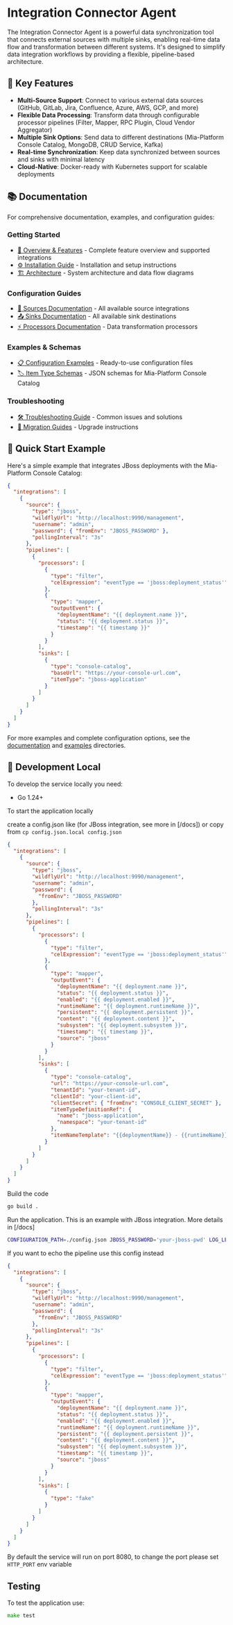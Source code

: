 # Integration Connector Agent

The Integration Connector Agent is a powerful data synchronization tool that connects external sources with multiple sinks,
enabling real-time data flow and transformation between different systems. It's designed to simplify data integration
workflows by providing a flexible, pipeline-based architecture.

## 🚀 Key Features

- **Multi-Source Support**: Connect to various external data sources (GitHub, GitLab, Jira, Confluence, Azure, AWS,
  GCP, and more)
- **Flexible Data Processing**: Transform data through configurable processor pipelines (Filter, Mapper, RPC Plugin,
  Cloud Vendor Aggregator)
- **Multiple Sink Options**: Send data to different destinations (Mia-Platform Console Catalog, MongoDB, CRUD Service, Kafka)
- **Real-time Synchronization**: Keep data synchronized between sources and sinks with minimal latency
- **Cloud-Native**: Docker-ready with Kubernetes support for scalable deployments

## 📚 Documentation

For comprehensive documentation, examples, and configuration guides:

### Getting Started

- [📖 Overview & Features](./docs/10_overview.md) - Complete feature overview and supported integrations
- [⚙️ Installation Guide](./docs/20_install.md) - Installation and setup instructions
- [🏗️ Architecture](./docs/30_architecture.md) - System architecture and data flow diagrams

### Configuration Guides

- [🔌 Sources Documentation](./docs/sources/) - All available source integrations
- [📤 Sinks Documentation](./docs/sinks/) - All available sink destinations  
- [⚡ Processors Documentation](./docs/processors/) - Data transformation processors

### Examples & Schemas

- [📋 Configuration Examples](./examples/) - Ready-to-use configuration files
- [🏷️ Item Type Schemas](./mia-platform-item-types/) - JSON schemas for Mia-Platform Console Catalog

### Troubleshooting

- [🛠️ Troubleshooting Guide](./docs/troubleshooting/) - Common issues and solutions
- [📝 Migration Guides](./docs/GITHUB_AUTHENTICATION_MIGRATION.md) - Upgrade instructions

## 🎯 Quick Start Example

Here's a simple example that integrates JBoss deployments with the Mia-Platform Console Catalog:

```json
{
  "integrations": [
    {
      "source": {
        "type": "jboss",
        "wildflyUrl": "http://localhost:9990/management",
        "username": "admin",
        "password": { "fromEnv": "JBOSS_PASSWORD" },
        "pollingInterval": "3s"
      },
      "pipelines": [
        {
          "processors": [
            {
              "type": "filter",
              "celExpression": "eventType == 'jboss:deployment_status'"
            },
            {
              "type": "mapper",
              "outputEvent": {
                "deploymentName": "{{ deployment.name }}",
                "status": "{{ deployment.status }}",
                "timestamp": "{{ timestamp }}"
              }
            }
          ],
          "sinks": [
            {
              "type": "console-catalog",
              "baseUrl": "https://your-console-url.com",
              "itemType": "jboss-application"
            }
          ]
        }
      ]
    }
  ]
}
```

For more examples and complete configuration options, see the [documentation](./docs/) and [examples](./examples/) directories.

## 🔧 Development Local

To develop the service locally you need:

- Go 1.24+

To start the application locally

create a config.json like (for JBoss integration, see more in [/docs])
or copy from `cp config.json.local config.json`

```json
{
  "integrations": [
    {
      "source": {
        "type": "jboss",
        "wildflyUrl": "http://localhost:9990/management",
        "username": "admin",
        "password": {
          "fromEnv": "JBOSS_PASSWORD"
        },
        "pollingInterval": "3s"
      },
      "pipelines": [
        {
          "processors": [
            {
              "type": "filter",
              "celExpression": "eventType == 'jboss:deployment_status'"
            },
            {
              "type": "mapper",
              "outputEvent": {
                "deploymentName": "{{ deployment.name }}",
                "status": "{{ deployment.status }}",
                "enabled": "{{ deployment.enabled }}",
                "runtimeName": "{{ deployment.runtimeName }}",
                "persistent": "{{ deployment.persistent }}",
                "content": "{{ deployment.content }}",
                "subsystem": "{{ deployment.subsystem }}",
                "timestamp": "{{ timestamp }}",
                "source": "jboss"
              }
            }
          ],
          "sinks": [
            {
              "type": "console-catalog",
              "url": "https://your-console-url.com",
              "tenantId": "your-tenant-id",
              "clientId": "your-client-id",
              "clientSecret": { "fromEnv": "CONSOLE_CLIENT_SECRET" },
              "itemTypeDefinitionRef": {
                "name": "jboss-application",
                "namespace": "your-tenant-id"
              },
              "itemNameTemplate": "{{deploymentName}} - {{runtimeName}}"
            }
          ]
        }
      ]
    }
  ]
}
```

Build the code

```bash
go build .
```

Run the application. This is an example with JBoss integration. More details in [/docs]

```bash
CONFIGURATION_PATH=./config.json JBOSS_PASSWORD='your-jboss-pwd' LOG_LEVEL=debug CONSOLE_TENANT_ID=your-mia-tenat-id CONSOLE_SERVICE_ACCOUNT_CLIENT_ID=mia-client-id CONSOLE_SERVICE_ACCOUNT_CLIENT_SECRET=mia-client-secret ./integration-connector-agent
```

If you want to echo the pipeline use this config instead

```json
{
  "integrations": [
    {
      "source": {
        "type": "jboss",
        "wildflyUrl": "http://localhost:9990/management",
        "username": "admin",
        "password": {
          "fromEnv": "JBOSS_PASSWORD"
        },
        "pollingInterval": "3s"
      },
      "pipelines": [
        {
          "processors": [
            {
              "type": "filter",
              "celExpression": "eventType == 'jboss:deployment_status'"
            },
            {
              "type": "mapper",
              "outputEvent": {
                "deploymentName": "{{ deployment.name }}",
                "status": "{{ deployment.status }}",
                "enabled": "{{ deployment.enabled }}",
                "runtimeName": "{{ deployment.runtimeName }}",
                "persistent": "{{ deployment.persistent }}",
                "content": "{{ deployment.content }}",
                "subsystem": "{{ deployment.subsystem }}",
                "timestamp": "{{ timestamp }}",
                "source": "jboss"
              }
            }
          ],
          "sinks": [
            {
              "type": "fake"
            }
          ]
        }
      ]
    }
  ]
}
```

By default the service will run on port 8080, to change the port please set `HTTP_PORT` env variable

## Testing

To test the application use:

```go
make test
```
